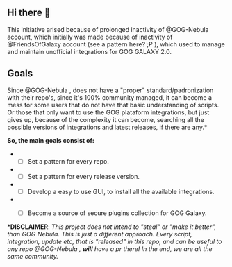 ## Hi there 👋
This initiative arised because of prolonged inactivity of @GOG-Nebula account, which initially was made because of inactivity of @FriendsOfGalaxy account (see a pattern here? ;P ), which used to manage and maintain unofficial integrations for GOG GALAXY 2.0.

## Goals
Since @GOG-Nebula , does not have a "proper" standard/padronization with their repo's, since it's 100% community managed, it can become a mess for some users that do not have that basic understanding of scripts.
Or those that only want to use the GOG plataform integrations, but just gives up, because of the complexity it can become, searching all the possible versions of integrations and latest releases, if there are any.*

**So, the main goals consist of:**
  * -[ ] Set a pattern for every repo.
  * -[ ] Set a pattern for every release version.
  * -[ ] Develop a easy to use GUI, to install all the available integrations.
  * -[ ] Become a source of secure plugins collection for GOG Galaxy.


***DISCLAIMER**: *This project does not intend to "steal" or "make it better", than GOG Nebula. This is just a different approach. Every script, integration, update etc, that is "released" in this repo, and can be useful to any repo @GOG-Nebula , **will** have a pr there!
In the end, we are all the same community.*


<!--

**Here are some ideas to get you started:**

🙋‍♀️ A short introduction - what is your organization all about?
🌈 Contribution guidelines - how can the community get involved?
👩‍💻 Useful resources - where can the community find your docs? Is there anything else the community should know?
🍿 Fun facts - what does your team eat for breakfast?
🧙 Remember, you can do mighty things with the power of [Markdown](https://docs.github.com/github/writing-on-github/getting-started-with-writing-and-formatting-on-github/basic-writing-and-formatting-syntax)
-->
